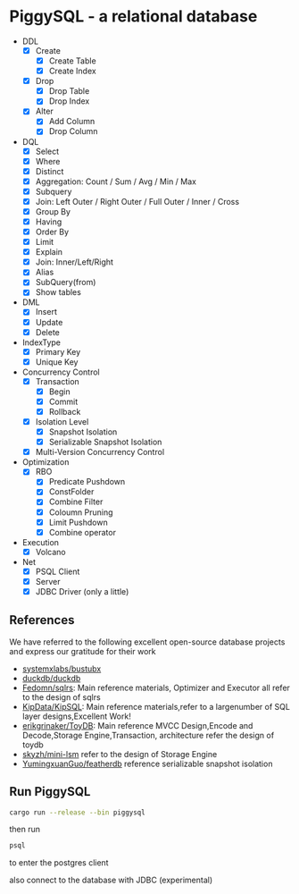 # PiggySQL - a relational database 
- DDL
  - [x] Create
    - [x] Create Table
    - [x] Create Index
  - [x] Drop
    - [x] Drop Table
    - [x] Drop Index
  - [x] Alter
    - [x] Add Column
    - [x] Drop Column
- DQL
  - [x] Select
  - [x] Where
  - [x] Distinct
  - [x] Aggregation: Count / Sum / Avg / Min / Max
  - [x] Subquery
  - [x] Join: Left Outer / Right Outer / Full Outer / Inner / Cross
  - [x] Group By
  - [x] Having
  - [x] Order By
  - [x] Limit
  - [x] Explain
  - [x] Join: Inner/Left/Right
  - [x] Alias
  - [x] SubQuery(from)
  - [x] Show tables
- DML
  - [x] Insert
  - [x] Update
  - [x] Delete
- IndexType
  - [x] Primary Key
  - [x] Unique Key
- Concurrency Control
  - [x] Transaction
    - [x] Begin
    - [x] Commit
    - [x] Rollback
  - [x] Isolation Level
    - [x] Snapshot Isolation
    - [x] Serializable Snapshot Isolation
  - [x] Multi-Version Concurrency Control  
- Optimization
  - [x] RBO
    - [x] Predicate Pushdown
    - [x] ConstFolder
    - [x] Combine Filter
    - [x] Coloumn Pruning
    - [x] Limit Pushdown  
    - [x] Combine operator  

- Execution
  - [x] Volcano
- Net
  - [x] PSQL Client  
  - [x] Server  
  - [x] JDBC Driver (only a little)

## References
We have referred to the following excellent open-source database projects and express our gratitude for their work
- [systemxlabs/bustubx](https://github.com/systemxlabs/bustubx)
- [duckdb/duckdb](https://github.com/duckdb/duckdb)
- [Fedomn/sqlrs](https://github.com/Fedomn/sqlrs): Main reference materials, Optimizer and Executor all refer to the design of sqlrs
- [KipData/KipSQL](https://github.com/KipData/KipSQL): Main reference materials,refer to a largenumber of SQL layer designs,Excellent Work!
- [erikgrinaker/ToyDB](https://github.com/erikgrinaker/toydb): Main reference MVCC Design,Encode and Decode,Storage Engine,Transaction, architecture refer the design of toydb
- [skyzh/mini-lsm](https://github.com/skyzh/mini-lsm) refer to the design of Storage Engine
- [YumingxuanGuo/featherdb](https://github.com/YumingxuanGuo/featherdb) reference serializable snapshot isolation

## Run PiggySQL
```bash
cargo run --release --bin piggysql
```
then run 
```bash
psql 
```
to enter the postgres client

also connect to the database with JDBC (experimental)